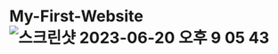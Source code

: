 # My-First-Website![스크린샷 2023-06-20 오후 9 05 43](https://github.com/haaaneeelll/My-First-Website/assets/129492167/edb3f2fb-dd86-4210-a61c-362667cd6287)
